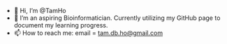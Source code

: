 - 👋 Hi, I’m @TamHo
- 🌱 I’m an aspiring Bioinformatician. Currently utilizing my GitHub page to document my learning progress. 
- 📫 How to reach me: email = tam.db.ho@gmail.com

<!---
tamdbho/tamdbho is a ✨ special ✨ repository because its `README.md` (this file) appears on your GitHub profile.
You can click the Preview link to take a look at your changes.
--->

